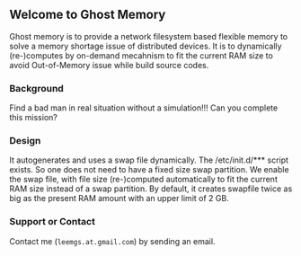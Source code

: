 ## Welcome to Ghost Memory

Ghost memory is to provide a network filesystem based flexible memory to solve a memory shortage issue of distributed devices. It is to dynamically (re-)computes by on-demand mecahnism to fit the current RAM size to avoid Out-of-Memory issue while build source codes.



### Background

Find a bad man in real situation without a simulation!!! Can you complete this mission?

### Design

It autogenerates and uses a swap file dynamically. The /etc/init.d/*** script exists. So one does not need to have a fixed size swap partition. We enable the swap file, with file size (re-)computed automatically to fit the current RAM size instead of a swap partition.
By default, it creates swapfile twice as big as the present RAM amount with an upper limit of 2 GB.


### Support or Contact

Contact me (`leemgs.at.gmail.com`) by sending an email.
